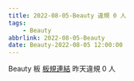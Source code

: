 ```yaml
---
title: 2022-08-05-Beauty 違規 0 人
tags:
    - Beauty
abbrlink: 2022-08-05-Beauty
date: Beauty-2022-08-05 12:00:00
---
```

Beauty 板 [板規連結](https://www.ptt.cc/bbs/Beauty/M.1630069980.A.84B.html)
昨天違規 0 人
